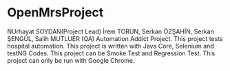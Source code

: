 # OpenMrsProject
NUrhayat SOYDAN(Project Lead)
İrem TORUN, Serkan ÖZŞAHİN, Serkan ŞENGÜL, Salih MUTLUER (QA)
Automation Addict Project. This project tests hospital automation.
This project is written with Java Core, Selenium and testNG Codes.
This project can be Smoke Test and Regression Test.
This project can only be run with Google Chrome.
